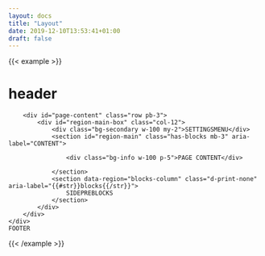 ```yaml
---
layout: docs
title: "Layout"
date: 2019-12-10T13:53:41+01:00
draft: false
---
```


{{< example >}}
<div id="page-wrapper">
    <div id="page" class="container-fluid">
        <h1>header</h1>

        <div id="page-content" class="row pb-3">
            <div id="region-main-box" class="col-12">
				<div class="bg-secondary w-100 my-2">SETTINGSMENU</div>
                <section id="region-main" class="has-blocks mb-3" aria-label="CONTENT">

                    <div class="bg-info w-100 p-5">PAGE CONTENT</div>

                </section>
                <section data-region="blocks-column" class="d-print-none" aria-label="{{#str}}blocks{{/str}}">
                    SIDEPREBLOCKS
                </section>
            </div>
        </div>
    </div>
    FOOTER
</div>
{{< /example >}}
